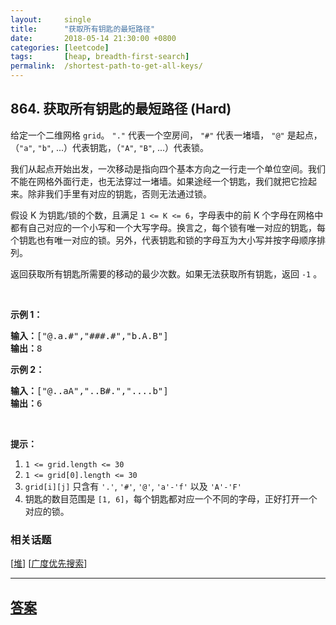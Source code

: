 ```yaml
---
layout:     single
title:      "获取所有钥匙的最短路径"
date:       2018-05-14 21:30:00 +0800
categories: [leetcode]
tags:       [heap, breadth-first-search]
permalink:  /shortest-path-to-get-all-keys/
---
```


## 864. 获取所有钥匙的最短路径 (Hard)

<p>给定一个二维网格&nbsp;<code>grid</code>。&nbsp;<code>&quot;.&quot;</code>&nbsp;代表一个空房间，&nbsp;<code>&quot;#&quot;</code>&nbsp;代表一堵墙，&nbsp;<code>&quot;@&quot;</code>&nbsp;是起点，（<code>&quot;a&quot;</code>,&nbsp;<code>&quot;b&quot;</code>, ...）代表钥匙，（<code>&quot;A&quot;</code>,&nbsp;<code>&quot;B&quot;</code>, ...）代表锁。</p>

<p>我们从起点开始出发，一次移动是指向四个基本方向之一行走一个单位空间。我们不能在网格外面行走，也无法穿过一堵墙。如果途经一个钥匙，我们就把它捡起来。除非我们手里有对应的钥匙，否则无法通过锁。</p>

<p>假设 K 为钥匙/锁的个数，且满足&nbsp;<code>1 &lt;= K &lt;= 6</code>，字母表中的前 K 个字母在网格中都有自己对应的一个小写和一个大写字母。换言之，每个锁有唯一对应的钥匙，每个钥匙也有唯一对应的锁。另外，代表钥匙和锁的字母互为大小写并按字母顺序排列。</p>

<p>返回获取所有钥匙所需要的移动的最少次数。如果无法获取所有钥匙，返回&nbsp;<code>-1</code>&nbsp;。</p>

<p>&nbsp;</p>

<p><strong>示例 1：</strong></p>

<pre><strong>输入：</strong>[&quot;@.a.#&quot;,&quot;###.#&quot;,&quot;b.A.B&quot;]
<strong>输出：</strong>8
</pre>

<p><strong>示例 2：</strong></p>

<pre><strong>输入：</strong>[&quot;@..aA&quot;,&quot;..B#.&quot;,&quot;....b&quot;]
<strong>输出：</strong>6
</pre>

<p>&nbsp;</p>

<p><strong>提示：</strong></p>

<ol>
	<li><code>1 &lt;= grid.length&nbsp;&lt;= 30</code></li>
	<li><code>1 &lt;= grid[0].length&nbsp;&lt;= 30</code></li>
	<li><code>grid[i][j]</code>&nbsp;只含有&nbsp;<code>&#39;.&#39;</code>,&nbsp;<code>&#39;#&#39;</code>,&nbsp;<code>&#39;@&#39;</code>,&nbsp;<code>&#39;a&#39;-</code><code>&#39;f</code><code>&#39;</code>&nbsp;以及&nbsp;<code>&#39;A&#39;-&#39;F&#39;</code></li>
	<li>钥匙的数目范围是&nbsp;<code>[1, 6]</code>，每个钥匙都对应一个不同的字母，正好打开一个对应的锁。</li>
</ol>

### 相关话题
  [[堆](https://github.com/openset/leetcode/tree/master/tag/heap/README.md)]
  [[广度优先搜索](https://github.com/openset/leetcode/tree/master/tag/breadth-first-search/README.md)]

---

## [答案](https://github.com/openset/leetcode/tree/master/problems/shortest-path-to-get-all-keys)
